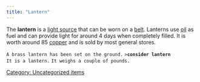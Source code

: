 ```yaml
---
title: "Lantern"
---
```


The **lantern** is a [light
source](Miscellaneous_equipment#Light_sources "wikilink") that can be
worn on a [belt](belt "wikilink"). Lanterns use [oil](oil "wikilink") as
fuel and can provide light for around 4 days when completely filled. It
is worth around 85 [copper](copper "wikilink") and is sold by most
general stores.

`A brass lantern has been set on the ground.`
`>`**`consider lantern`**
`It is a lantern.`
`It weighs a couple of pounds.`

[Category: Uncategorized
items](Category:_Uncategorized_items "wikilink")